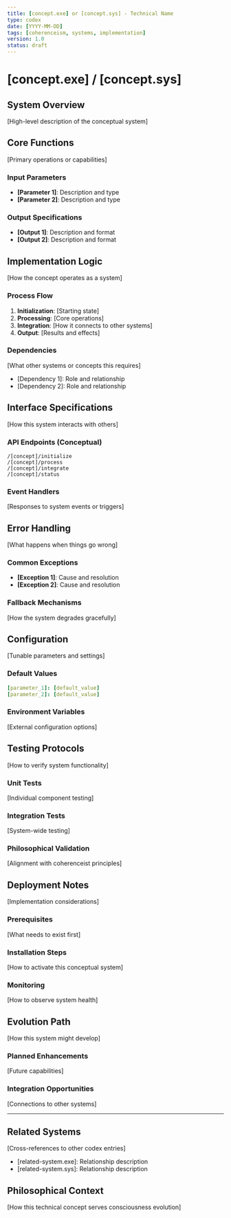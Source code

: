 ```yaml
---
title: [concept.exe] or [concept.sys] - Technical Name
type: codex
date: [YYYY-MM-DD]
tags: [coherenceism, systems, implementation]
version: 1.0
status: draft
---
```


# [concept.exe] / [concept.sys]

## System Overview
[High-level description of the conceptual system]

## Core Functions
[Primary operations or capabilities]

### Input Parameters
- **[Parameter 1]**: Description and type
- **[Parameter 2]**: Description and type

### Output Specifications
- **[Output 1]**: Description and format
- **[Output 2]**: Description and format

## Implementation Logic
[How the concept operates as a system]

### Process Flow
1. **Initialization**: [Starting state]
2. **Processing**: [Core operations]
3. **Integration**: [How it connects to other systems]
4. **Output**: [Results and effects]

### Dependencies
[What other systems or concepts this requires]
- [Dependency 1]: Role and relationship
- [Dependency 2]: Role and relationship

## Interface Specifications
[How this system interacts with others]

### API Endpoints (Conceptual)
```
/[concept]/initialize
/[concept]/process
/[concept]/integrate
/[concept]/status
```

### Event Handlers
[Responses to system events or triggers]

## Error Handling
[What happens when things go wrong]

### Common Exceptions
- **[Exception 1]**: Cause and resolution
- **[Exception 2]**: Cause and resolution

### Fallback Mechanisms
[How the system degrades gracefully]

## Configuration
[Tunable parameters and settings]

### Default Values
```yaml
[parameter_1]: [default_value]
[parameter_2]: [default_value]
```

### Environment Variables
[External configuration options]

## Testing Protocols
[How to verify system functionality]

### Unit Tests
[Individual component testing]

### Integration Tests
[System-wide testing]

### Philosophical Validation
[Alignment with coherenceist principles]

## Deployment Notes
[Implementation considerations]

### Prerequisites
[What needs to exist first]

### Installation Steps
[How to activate this conceptual system]

### Monitoring
[How to observe system health]

## Evolution Path
[How this system might develop]

### Planned Enhancements
[Future capabilities]

### Integration Opportunities
[Connections to other systems]

---

## Related Systems
[Cross-references to other codex entries]
- [related-system.exe]: Relationship description
- [related-system.sys]: Relationship description

## Philosophical Context
[How this technical concept serves consciousness evolution]